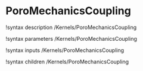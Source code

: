 <!-- MOOSE Documentation Stub: Remove this when content is added. -->

# PoroMechanicsCoupling

!syntax description /Kernels/PoroMechanicsCoupling

!syntax parameters /Kernels/PoroMechanicsCoupling

!syntax inputs /Kernels/PoroMechanicsCoupling

!syntax children /Kernels/PoroMechanicsCoupling
